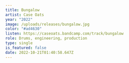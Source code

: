 ```yaml
---
title: Bungalow
artist: Case Oats
year: "2022"
image: /uploads/releases/bungalow.jpg
color: "#ad4630"
listen: https://caseoats.bandcamp.com/track/bungalow
role: Drums, engineering, production
type: single
is_featured: false
date: 2022-10-21T01:40:58.647Z
---
```


